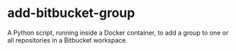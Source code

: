 # add-bitbucket-group
A Python script, running inside a Docker container, to add a group to one or all repositories in a Bitbucket workspace.

